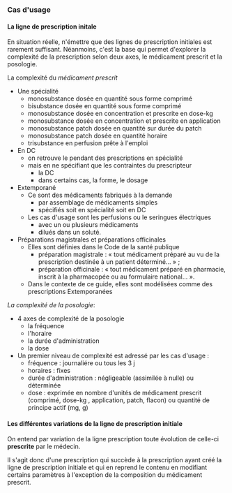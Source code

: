 ### Cas d'usage

#### La ligne de prescription initale

En situation réelle, n'émettre que des lignes de prescription initiales est rarement suffisant. Néanmoins, c'est la base qui permet d'explorer la complexité de la prescription selon deux axes, le médicament prescrit et la posologie.

La complexité du *médicament prescrit*

- Une spécialité
  - monosubstance dosée en quantité sous forme comprimé
  - bisubstance dosée en quantité sous forme comprimé
  - monosubstance dosée en concentration et prescrite en dose-kg
  - monosubstance dosée en concentration et prescrite en application
  - monosubstance patch dosée en quantité sur durée du patch
  - monosubstance patch dosée en quantité horaire
  - trisubstance en perfusion prête à l'emploi
- En DC
  - on retrouve le pendant des prescriptions en spécialité
  - mais en ne spécifiant que les contraintes du prescripteur
    - la DC
    - dans certains cas, la forme, le dosage
- Extemporané
  - Ce sont des médicaments fabriqués à la demande
    - par assemblage de médicaments simples
    - spécifiés soit en spécialité soit en DC
  - Les cas d'usage sont les perfusions ou le seringues électriques
    - avec un ou plusieurs médicaments
    - dilués dans un soluté.
- Préparations magistrales et préparations officinales
  - Elles sont définies dans le Code de la santé publique
    - préparation magistrale : « tout médicament préparé au vu de la prescription destinée à un patient déterminé... » ;
    - préparation officinale : « tout médicament préparé en pharmacie, inscrit à la pharmacopée ou au formulaire national... ».
  - Dans le contexte de ce guide, elles sont modélisées comme des prescriptions Extemporanées

*La complexité de la posologie*:

- 4 axes de complexité de la posologie
  - la fréquence
  - l'horaire
  - la durée d'administration
  - la dose
- Un premier niveau de complexité est adressé par les cas d'usage :
  - fréquence : journaliére ou tous les 3 j
  - horaires : fixes
  - durée d'administration : négligeable (assimilée à nulle) ou déterminée
  - dose : exprimée en nombre d'unités de médicament prescrit (comprimé, dose-kg , application, patch, flacon) ou quantité de principe actif (mg, g)

#### Les différentes variations de la ligne de prescription initiale

On entend par variation de la ligne prescription toute évolution de celle-ci **prescrite** par le médecin.

Il s'agit donc d'une prescription qui succède à la prescription ayant créé la ligne de prescription initiale et qui en reprend le contenu en modifiant certains paramètres à l'exception de la composition du médicament prescrit.

